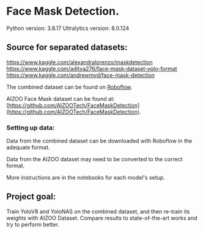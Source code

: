 # Face Mask Detection.

Python version: 3.8.17
Ultralytics version: 8.0.124

## Source for separated datasets:
https://www.kaggle.com/alexandralorenzo/maskdetection
https://www.kaggle.com/aditya276/face-mask-dataset-yolo-format
https://www.kaggle.com/andrewmvd/face-mask-detection

The combined dataset can be found on [Roboflow](https://app.roboflow.com/facemaskdatasetunion/face-mask-united-dataset/4).

AIZOO Face Mask dataset can be found at: [https://github.com/AIZOOTech/FaceMaskDetection](https://github.com/AIZOOTech/FaceMaskDetection).

### Setting up data:
Data from the combined dataset can be downloaded with Roboflow in the adequate format.

Data from the AIZOO dataset may need to be converted to the correct format.

More instructions are in the notebooks for each model's setup.

## Project goal:
Train YoloV8 and YoloNAS on the combined dataset, and then re-train its weights with AIZOO Dataset. Compare results to state-of-the-art works and try to perform better. 
